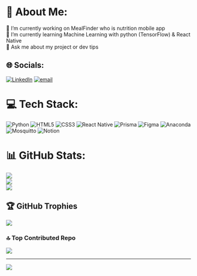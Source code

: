 # 💫 About Me:
🔭 I’m currently working on MealFinder who is nutrition mobile app<br>🌱 I’m currently learning Machine Learning with python (TensorFlow) & React Native<br>💬 Ask me about my project or dev tips<br>


## 🌐 Socials:
[![LinkedIn](https://img.shields.io/badge/LinkedIn-%230077B5.svg?logo=linkedin&logoColor=white)](https://linkedin.com/in/joris-noël-14326a239) [![email](https://img.shields.io/badge/Email-D14836?logo=gmail&logoColor=white)](mailto:joris.noel12@gmail.com) 

# 💻 Tech Stack:
![Python](https://img.shields.io/badge/python-3670A0?style=for-the-badge&logo=python&logoColor=ffdd54) ![HTML5](https://img.shields.io/badge/html5-%23E34F26.svg?style=for-the-badge&logo=html5&logoColor=white) ![CSS3](https://img.shields.io/badge/css3-%231572B6.svg?style=for-the-badge&logo=css3&logoColor=white) ![React Native](https://img.shields.io/badge/react_native-%2320232a.svg?style=for-the-badge&logo=react&logoColor=%2361DAFB) ![Prisma](https://img.shields.io/badge/Prisma-3982CE?style=for-the-badge&logo=Prisma&logoColor=white) ![Figma](https://img.shields.io/badge/figma-%23F24E1E.svg?style=for-the-badge&logo=figma&logoColor=white) ![Anaconda](https://img.shields.io/badge/Anaconda-%2344A833.svg?style=for-the-badge&logo=anaconda&logoColor=white) ![Mosquitto](https://img.shields.io/badge/mosquitto-%233C5280.svg?style=for-the-badge&logo=eclipsemosquitto&logoColor=white) ![Notion](https://img.shields.io/badge/Notion-%23000000.svg?style=for-the-badge&logo=notion&logoColor=white)
# 📊 GitHub Stats:
![](https://nirzak-streak-stats.vercel.app/?user=0nuc&theme=catppuccin_latte&hide_border=false)  
![](https://github-readme-stats.vercel.app/api/top-langs/?username=0nuc&theme=catppuccin_latte&hide_border=false&include_all_commits=false&count_private=false&layout=compact)<br/>
![](https://github-readme-stats.vercel.app/api?username=0nuc&theme=catppuccin_latte&hide_border=false&include_all_commits=false&count_private=false)



## 🏆 GitHub Trophies
![](https://github-profile-trophy.vercel.app/?username=0nuc&theme=catppuccin_latte&no-frame=true&no-bg=false&margin-w=4)

### 🔝 Top Contributed Repo
![](https://github-contributor-stats.vercel.app/api?username=0nuc&limit=5&theme=catppuccin_latte&combine_all_yearly_contributions=true)

---
[![](https://visitcount.itsvg.in/api?id=0nuc&icon=5&color=0)](https://visitcount.itsvg.in)

<!-- Proudly created with GPRM ( https://gprm.itsvg.in ) -->
